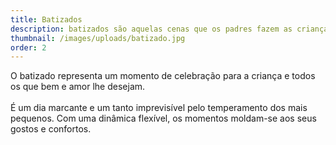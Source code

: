 ```yaml
---
title: Batizados
description: batizados são aquelas cenas que os padres fazem as crianças.
thumbnail: /images/uploads/batizado.jpg
order: 2
---
```

O batizado representa um momento de celebração para a criança e todos os que bem e amor lhe desejam.\
\
É um dia marcante e um tanto imprevisível pelo temperamento dos mais pequenos. Com uma dinâmica flexível, os momentos moldam-se aos seus gostos e confortos.
